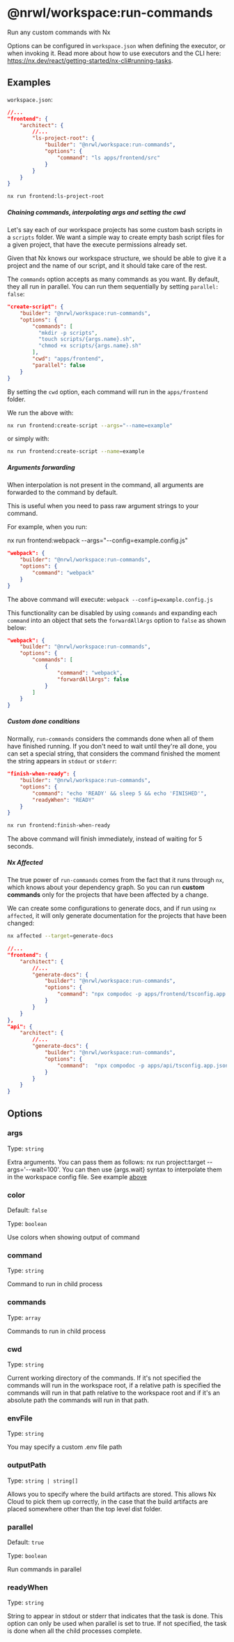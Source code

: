 # @nrwl/workspace:run-commands

Run any custom commands with Nx

Options can be configured in `workspace.json` when defining the executor, or when invoking it.
Read more about how to use executors and the CLI here: https://nx.dev/react/getting-started/nx-cli#running-tasks.

## Examples

`workspace.json`:

```json
//...
"frontend": {
    "architect": {
        //...
        "ls-project-root": {
            "builder": "@nrwl/workspace:run-commands",
            "options": {
                "command": "ls apps/frontend/src"
            }
        }
    }
}
```

```bash
nx run frontend:ls-project-root
```

##### Chaining commands, interpolating args and setting the cwd

Let's say each of our workspace projects has some custom bash scripts in a `scripts` folder.
We want a simple way to create empty bash script files for a given project, that have the execute permissions already set.

Given that Nx knows our workspace structure, we should be able to give it a project and the name of our script, and it should take care of the rest.

The `commands` option accepts as many commands as you want. By default, they all run in parallel.
You can run them sequentially by setting `parallel: false`:

```json
"create-script": {
    "builder": "@nrwl/workspace:run-commands",
    "options": {
        "commands": [
          "mkdir -p scripts",
          "touch scripts/{args.name}.sh",
          "chmod +x scripts/{args.name}.sh"
        ],
        "cwd": "apps/frontend",
        "parallel": false
    }
}
```

By setting the `cwd` option, each command will run in the `apps/frontend` folder.

We run the above with:

```bash
nx run frontend:create-script --args="--name=example"
```

or simply with:

```bash
nx run frontend:create-script --name=example
```

##### Arguments forwarding

When interpolation is not present in the command, all arguments are forwarded to the command by default.

This is useful when you need to pass raw argument strings to your command.

For example, when you run:

nx run frontend:webpack --args="--config=example.config.js"

```json
"webpack": {
    "builder": "@nrwl/workspace:run-commands",
    "options": {
        "command": "webpack"
    }
}
```

The above command will execute: `webpack --config=example.config.js`

This functionality can be disabled by using `commands` and expanding each `command` into an object
that sets the `forwardAllArgs` option to `false` as shown below:

```json
"webpack": {
    "builder": "@nrwl/workspace:run-commands",
    "options": {
        "commands": [
            {
                "command": "webpack",
                "forwardAllArgs": false
            }
        ]
    }
}
```

##### Custom **done** conditions

Normally, `run-commands` considers the commands done when all of them have finished running. If you don't need to wait until they're all done, you can set a special string, that considers the command finished the moment the string appears in `stdout` or `stderr`:

```json
"finish-when-ready": {
    "builder": "@nrwl/workspace:run-commands",
    "options": {
        "command": "echo 'READY' && sleep 5 && echo 'FINISHED'",
        "readyWhen": "READY"
    }
}
```

```bash
nx run frontend:finish-when-ready
```

The above command will finish immediately, instead of waiting for 5 seconds.

##### Nx Affected

The true power of `run-commands` comes from the fact that it runs through `nx`, which knows about your dependency graph. So you can run **custom commands** only for the projects that have been affected by a change.

We can create some configurations to generate docs, and if run using `nx affected`, it will only generate documentation for the projects that have been changed:

```bash
nx affected --target=generate-docs
```

```json
//...
"frontend": {
    "architect": {
        //...
        "generate-docs": {
            "builder": "@nrwl/workspace:run-commands",
            "options": {
                "command": "npx compodoc -p apps/frontend/tsconfig.app.json"
            }
        }
    }
},
"api": {
    "architect": {
        //...
        "generate-docs": {
            "builder": "@nrwl/workspace:run-commands",
            "options": {
                "command":  "npx compodoc -p apps/api/tsconfig.app.json"
            }
        }
    }
}
```

## Options

### args

Type: `string`

Extra arguments. You can pass them as follows: nx run project:target --args='--wait=100'. You can then use {args.wait} syntax to interpolate them in the workspace config file. See example [above](#chaining-commands-interpolating-args-and-setting-the-cwd)

### color

Default: `false`

Type: `boolean`

Use colors when showing output of command

### command

Type: `string`

Command to run in child process

### commands

Type: `array`

Commands to run in child process

### cwd

Type: `string`

Current working directory of the commands. If it's not specified the commands will run in the workspace root, if a relative path is specified the commands will run in that path relative to the workspace root and if it's an absolute path the commands will run in that path.

### envFile

Type: `string`

You may specify a custom .env file path

### outputPath

Type: `string | string[] `

Allows you to specify where the build artifacts are stored. This allows Nx Cloud to pick them up correctly, in the case that the build artifacts are placed somewhere other than the top level dist folder.

### parallel

Default: `true`

Type: `boolean`

Run commands in parallel

### readyWhen

Type: `string`

String to appear in stdout or stderr that indicates that the task is done. This option can only be used when parallel is set to true. If not specified, the task is done when all the child processes complete.
